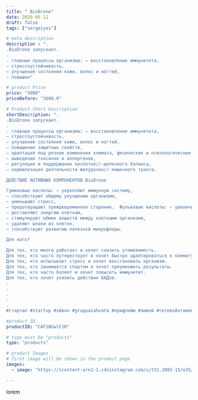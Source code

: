 ```yaml
---
title: " BioDrone"
date: 2020-05-12
draft: false
tags: ["sergeiyes"]

# meta description
description : ".
.BioDrone запускает.
.
. главные процессы организма: – восстановление иммунитета,
– стрессоустойчивость,
– улучшение состояния кожи, волос и ногтей,
– повышен"

# product Price
price: "3000"
priceBefore: "3600.0"

# Product Short Description
shortDescription: ".
.BioDrone запускает.
.
. главные процессы организма: – восстановление иммунитета,
– стрессоустойчивость,
– улучшение состояния кожи, волос и ногтей,
– повышение защитных свойств,
– адаптация под резкие изменения климата, физические и психологические нагрузки,
– выведение токсинов и аллергенов,
– регуляция и поддержание кислотно//-щелочного баланса,
– нормализация деятельности желудочно//-кишечного тракта.

ДЕЙСТВИЕ АКТИВНЫХ КОМПОНЕНТОВ BioDrone

Гуминовые кислоты: – укрепляют иммунную систему,
– способствуют общему улучшению организма,
– уменьшают стресс,
– предотвращают преждевременное старение.  Фульвовые кислоты: – увеличивают проницаемость клеточных мембран,
– доставляют энергию клеткам,
– стимулируют обмен веществ между клетками организма,
– удаляют шлаки из клеток,
– способствуют развитию полезной микрофлоры.

Для кого?

Для тех, кто много работает и хочет снизить утомляемость.
Для тех, кто часто путешествует и хочет быстро адаптироваться к климату и часовым поясам.
Для тех, кто испытывает стресс и хочет восстановить организм.
Для тех, кто занимается спортом и хочет преумножить результаты.
Для тех, кто часто болеет и хочет повысить иммунитет.
Для тех, кто хочет усилить действие БАДов.
.
.
.
.
.
#стартап #startup #эйвон #gruppazahvata #орифлейм #амвей #сетевойэтомоё #сетевой #цетрария #ручнаяработа #бизнесбезвложений #резьбаподереву #сетевойэтомодно #живоедерево #сетевоймаркетинг #стильжизни #исландскиймох #пятигорск #КРЫМ #Севастополь #бизнес #churslabs #sergeystar #железноводск #ставрополь #антисептик #подарок #градмастеров"

#product ID
productID: "CAF1NUwlFJR"

# type must be "products"
type: "products"

# product Images
# first image will be shown in the product page
images:
  - image: "https://scontent-arn2-1.cdninstagram.com/v/t51.2885-15/e35/96422775_2712390418983230_651317093683399564_n.jpg?se=7&tp=1&_nc_ht=scontent-arn2-1.cdninstagram.com&_nc_cat=102&_nc_ohc=HrK1MS5pqkIAX88IJqH&ccb=7-4&oh=445d190dbb07d6e85eece744e5d53436&oe=6082FA91&_nc_sid=86f79a&ig_cache_key=MjMwNzQ4NDM5NjIwNTM5NjU2MQ%3D%3D.2-ccb7-4"

---
```

lorem
